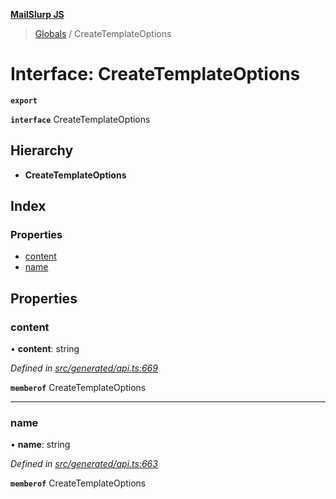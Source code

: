 **[MailSlurp JS](../README.md)**

> [Globals](../README.md) / CreateTemplateOptions

# Interface: CreateTemplateOptions

**`export`** 

**`interface`** CreateTemplateOptions

## Hierarchy

* **CreateTemplateOptions**

## Index

### Properties

* [content](createtemplateoptions.md#content)
* [name](createtemplateoptions.md#name)

## Properties

### content

•  **content**: string

*Defined in [src/generated/api.ts:669](https://github.com/mailslurp/mailslurp-client/blob/65d1444/src/generated/api.ts#L669)*

**`memberof`** CreateTemplateOptions

___

### name

•  **name**: string

*Defined in [src/generated/api.ts:663](https://github.com/mailslurp/mailslurp-client/blob/65d1444/src/generated/api.ts#L663)*

**`memberof`** CreateTemplateOptions
